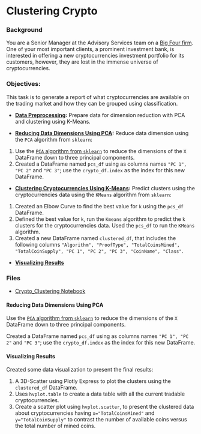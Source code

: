 # Clustering Crypto

### Background

You are a Senior Manager at the Advisory Services team on a [Big Four firm](https://en.wikipedia.org/wiki/Big_Four_accounting_firms). One of your most important clients, a prominent investment bank, is interested in offering a new cryptocurrencies investment portfolio for its customers, however, they are lost in the immense universe of cryptocurrencies. 

### Objectives:

This task is to generate a report of what cryptocurrencies are available on the trading market and how they can be grouped using classification.  

* **[Data Preprocessing](#Data-Preprocessing):** Prepare data for dimension reduction with PCA and clustering using K-Means.

* **[Reducing Data Dimensions Using PCA](#Reducing-Data-Dimensions-Using-PCA):** Reduce data dimension using the `PCA` algorithm from `sklearn`:
 
1. Use the [`PCA` algorithm from `sklearn`](https://scikit-learn.org/stable/modules/generated/sklearn.decomposition.PCA.html) to reduce the dimensions of the `X` DataFrame down to three principal components.
2. Created a DataFrame named `pcs_df` using as columns names `"PC 1", "PC 2"` and `"PC 3"`;  use the `crypto_df.index` as the index for this new DataFrame.

* **[Clustering Cryptocurrencies Using K-Means](#Clustering-Cryptocurrencies-Using-K-Means):** Predict clusters using the cryptocurrencies data using the `KMeans` algorithm from `sklearn`:
1. Created an Elbow Curve to find the best value for `k` using the `pcs_df` DataFrame.
2. Defined the best value for `k`, run the `Kmeans` algorithm to predict the `k` clusters for the cryptocurrencies data. Used the `pcs_df` to run the `KMeans` algorithm.
3. Created a new DataFrame named `clustered_df`, that includes the following columns `"Algorithm", "ProofType", "TotalCoinsMined", "TotalCoinSupply", "PC 1", "PC 2", "PC 3", "CoinName", "Class"`. 


* **[Visualizing Results](#Visualizing-Results)** 

### Files

* [Crypto_Clustering Notebook](Code/crypto_clustering.ipynb)


#### Reducing Data Dimensions Using PCA

Use the [`PCA` algorithm from `sklearn`](https://scikit-learn.org/stable/modules/generated/sklearn.decomposition.PCA.html) to reduce the dimensions of the `X` DataFrame down to three principal components.

Created a DataFrame named `pcs_df` using as columns names `"PC 1", "PC 2"` and `"PC 3"`;  use the `crypto_df.index` as the index for this new DataFrame.


#### Visualizing Results

Created some data visualization to present the final results:

1. A 3D-Scatter using Plotly Express to plot the clusters using the `clustered_df` DataFrame.
2. Uses `hvplot.table` to create a data table with all the current tradable cryptocurrencies. 
4. Create a scatter plot using `hvplot.scatter`, to present the clustered data about cryptocurrencies having `x="TotalCoinsMined"` and `y="TotalCoinSupply"` to contrast the number of available coins versus the total number of mined coins. 

